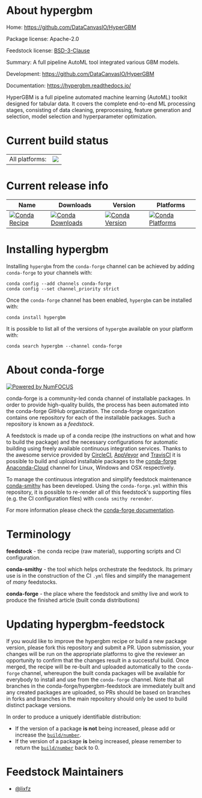 About hypergbm
==============

Home: https://github.com/DataCanvasIO/HyperGBM

Package license: Apache-2.0

Feedstock license: [BSD-3-Clause](https://github.com/conda-forge/hypergbm-feedstock/blob/master/LICENSE.txt)

Summary: A full pipeline AutoML tool integrated various GBM models.

Development: https://github.com/DataCanvasIO/HyperGBM

Documentation: https://hypergbm.readthedocs.io/

HyperGBM is a full pipeline automated machine learning (AutoML) toolkit
designed for tabular data. It covers the complete end-to-end ML processing stages,
consisting of data cleaning, preprocessing, feature generation and selection,
model selection and hyperparameter optimization.


Current build status
====================


<table><tr><td>All platforms:</td>
    <td>
      <a href="https://dev.azure.com/conda-forge/feedstock-builds/_build/latest?definitionId=14858&branchName=master">
        <img src="https://dev.azure.com/conda-forge/feedstock-builds/_apis/build/status/hypergbm-feedstock?branchName=master">
      </a>
    </td>
  </tr>
</table>

Current release info
====================

| Name | Downloads | Version | Platforms |
| --- | --- | --- | --- |
| [![Conda Recipe](https://img.shields.io/badge/recipe-hypergbm-green.svg)](https://anaconda.org/conda-forge/hypergbm) | [![Conda Downloads](https://img.shields.io/conda/dn/conda-forge/hypergbm.svg)](https://anaconda.org/conda-forge/hypergbm) | [![Conda Version](https://img.shields.io/conda/vn/conda-forge/hypergbm.svg)](https://anaconda.org/conda-forge/hypergbm) | [![Conda Platforms](https://img.shields.io/conda/pn/conda-forge/hypergbm.svg)](https://anaconda.org/conda-forge/hypergbm) |

Installing hypergbm
===================

Installing `hypergbm` from the `conda-forge` channel can be achieved by adding `conda-forge` to your channels with:

```
conda config --add channels conda-forge
conda config --set channel_priority strict
```

Once the `conda-forge` channel has been enabled, `hypergbm` can be installed with:

```
conda install hypergbm
```

It is possible to list all of the versions of `hypergbm` available on your platform with:

```
conda search hypergbm --channel conda-forge
```


About conda-forge
=================

[![Powered by
NumFOCUS](https://img.shields.io/badge/powered%20by-NumFOCUS-orange.svg?style=flat&colorA=E1523D&colorB=007D8A)](https://numfocus.org)

conda-forge is a community-led conda channel of installable packages.
In order to provide high-quality builds, the process has been automated into the
conda-forge GitHub organization. The conda-forge organization contains one repository
for each of the installable packages. Such a repository is known as a *feedstock*.

A feedstock is made up of a conda recipe (the instructions on what and how to build
the package) and the necessary configurations for automatic building using freely
available continuous integration services. Thanks to the awesome service provided by
[CircleCI](https://circleci.com/), [AppVeyor](https://www.appveyor.com/)
and [TravisCI](https://travis-ci.com/) it is possible to build and upload installable
packages to the [conda-forge](https://anaconda.org/conda-forge)
[Anaconda-Cloud](https://anaconda.org/) channel for Linux, Windows and OSX respectively.

To manage the continuous integration and simplify feedstock maintenance
[conda-smithy](https://github.com/conda-forge/conda-smithy) has been developed.
Using the ``conda-forge.yml`` within this repository, it is possible to re-render all of
this feedstock's supporting files (e.g. the CI configuration files) with ``conda smithy rerender``.

For more information please check the [conda-forge documentation](https://conda-forge.org/docs/).

Terminology
===========

**feedstock** - the conda recipe (raw material), supporting scripts and CI configuration.

**conda-smithy** - the tool which helps orchestrate the feedstock.
                   Its primary use is in the construction of the CI ``.yml`` files
                   and simplify the management of *many* feedstocks.

**conda-forge** - the place where the feedstock and smithy live and work to
                  produce the finished article (built conda distributions)


Updating hypergbm-feedstock
===========================

If you would like to improve the hypergbm recipe or build a new
package version, please fork this repository and submit a PR. Upon submission,
your changes will be run on the appropriate platforms to give the reviewer an
opportunity to confirm that the changes result in a successful build. Once
merged, the recipe will be re-built and uploaded automatically to the
`conda-forge` channel, whereupon the built conda packages will be available for
everybody to install and use from the `conda-forge` channel.
Note that all branches in the conda-forge/hypergbm-feedstock are
immediately built and any created packages are uploaded, so PRs should be based
on branches in forks and branches in the main repository should only be used to
build distinct package versions.

In order to produce a uniquely identifiable distribution:
 * If the version of a package **is not** being increased, please add or increase
   the [``build/number``](https://docs.conda.io/projects/conda-build/en/latest/resources/define-metadata.html#build-number-and-string).
 * If the version of a package **is** being increased, please remember to return
   the [``build/number``](https://docs.conda.io/projects/conda-build/en/latest/resources/define-metadata.html#build-number-and-string)
   back to 0.

Feedstock Maintainers
=====================

* [@lixfz](https://github.com/lixfz/)


